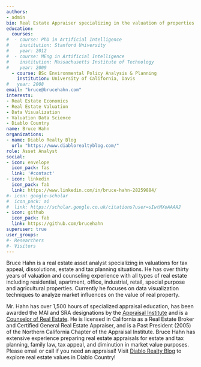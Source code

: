 ```yaml
---
authors:
- admin
bio: Real Estate Appraiser specializing in the valuation of properties for tax appeal, estate and dissolution purposes in Diablo Country.
education:
  courses:
#  - course: PhD in Artificial Intelligence
#    institution: Stanford University
#    year: 2012
#  - course: MEng in Artificial Intelligence
#    institution: Massachusetts Institute of Technology
#    year: 2009
  - course: BSc Environmental Policy Analysis & Planning
    institution: University of California, Davis
#   year: 2008
email: "bruce@brucehahn.com"
interests:
- Real Estate Economics
- Real Estate Valuation
- Data Visualization
- Valuation Data Science
- Diablo Country
name: Bruce Hahn
organizations:
- name: Diablo Realty Blog
  url: "https://www.diablorealtyblog.com/"
role: Asset Analyst
social:
- icon: envelope
  icon_pack: fas
  link: '#contact'
- icon: linkedin
  icon_pack: fab
  link: https://www.linkedin.com/in/bruce-hahn-28259884/
#- icon: google-scholar
#  icon_pack: ai
#  link: https://scholar.google.co.uk/citations?user=sIwtMXoAAAAJ
- icon: github
  icon_pack: fab
  link: https://github.com/brucehahn
superuser: true
user_groups:
#- Researchers
#- Visitors
---
```


Bruce Hahn is a real estate asset analyst specializing in valuations for tax appeal, dissolutions, estate and tax planning situations. He has over thirty years of valuation and counseling experience with all types of real estate including residential, apartment, office, industrial, retail, special purpose and agricultural properties. Currently he focuses on data visualization techniques to analyze market influences on the value of real property.

Mr. Hahn has over 1,500 hours of specialized appraisal education, has been awarded the MAI and SRA designations by the [Appraisal Institute](https://www.appraisalinstitute.org/) and is a [Counselor of Real Estate](https://www.cre.org/). He is licensed in California as a Real Estate Broker and Certified General Real Estate Appraiser, and is a Past President (2005) of the Northern California Chapter of the Appraisal Institute. Bruce Hahn has extensive experience preparing real estate appraisals for estate and tax planning, family law, tax appeal, and diminution in market value purposes. Please email or call if you need an appraisal! Visit [Diablo Realty Blog](https://www.diablorealtyblog.com/) to explore real estate values in Diablo Country!  